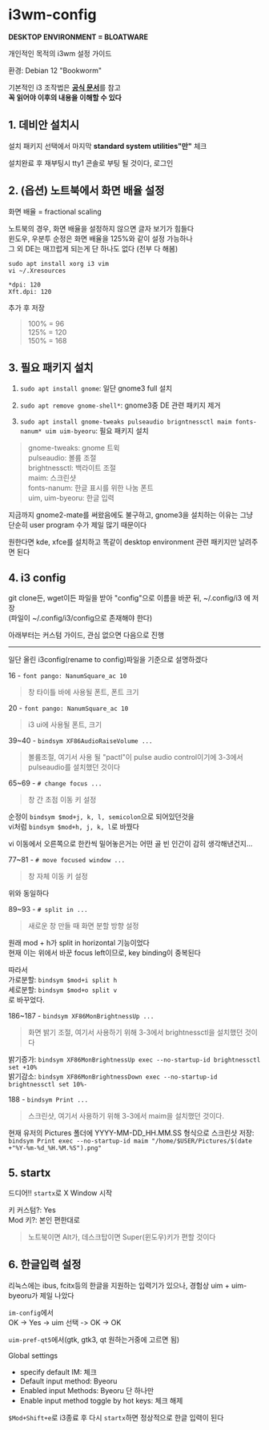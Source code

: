 # i3wm-config

**DESKTOP ENVIRONMENT = BLOATWARE**

개인적인 목적의 i3wm 설정 가이드

환경: Debian 12 "Bookworm"

기본적인 i3 조작법은 [**공식 문서**](https://i3wm.org/docs/userguide.html#_default_keybindings)를 참고\
**꼭 읽어야 이후의 내용을 이해할 수 있다**

## 1. 데비안 설치시

설치 패키지 선택에서 마지막 **standard system utilities"만"** 체크

설치완료 후 재부팅시 tty1 콘솔로 부팅 될 것이다, 로그인

## 2. (옵션) 노트북에서 화면 배율 설정

화면 배율 = fractional scaling 

노트북의 경우, 화면 배율을 설정하지 않으면 글자 보기가 힘들다\
윈도우, 우분투 순정은 화면 배율을 125%와 같이 설정 가능하나\
그 외 DE는 매끄럽게 되는게 단 하나도 없다 (전부 다 해봄)

```
sudo apt install xorg i3 vim
vi ~/.Xresources
```

```
*dpi: 120
Xft.dpi: 120
```
추가 후 저장
> 100% = 96\
> 125% = 120\
> 150% = 168


## 3. 필요 패키지 설치
1. ```sudo apt install gnome```: 일단 gnome3 full 설치

2. ```sudo apt remove gnome-shell*```: gnome3중 DE 관련 패키지 제거

3. ```sudo apt install gnome-tweaks pulseaudio brigntnessctl maim fonts-nanum* uim uim-byeoru```: 필요 패키지 설치
> gnome-tweaks: gnome 트윅\
> pulseaudio: 볼륨 조절\
> brightnessctl: 백라이트 조절\
> maim: 스크린샷\
> fonts-nanum: 한글 표시를 위한 나눔 폰트\
> uim, uim-byeoru: 한글 입력

지금까지 gnome2-mate를 써왔음에도 불구하고, gnome3을 설치하는 이유는 그냥 단순히 user program 수가 제일 많기 때문이다

원한다면 kde, xfce를 설치하고 똑같이 desktop environment 관련 패키지만 날려주면 된다

## 4. i3 config

git clone든, wget이든 파일을 받아 "config"으로 이름을 바꾼 뒤, ~/.config/i3 에 저장\
(파일이 ~/.config/i3/config으로 존재해야 한다)

아래부터는 커스텀 가이드, 관심 없으면 다음으로 진행
___

일단 올린 i3config(rename to config)파일을 기준으로 설명하겠다
 
16 - ```font pango: NanumSquare_ac 10```
> 창 타이틀 바에 사용될 폰트, 폰트 크기

20 - ```font pango: NanumSquare_ac 10```
> i3 ui에 사용될 폰트, 크기

39~40 - ```bindsym XF86AudioRaiseVolume ...```
> 볼륨조절, 여기서 사용 될 "pactl"이 pulse audio control이기에 3-3에서 pulseaudio를 설치했던 것이다

65~69 - ```# change focus ...```
> 창 간 초점 이동 키 설정

순정이 ```bindsym $mod+j, k, l, semicolon```으로 되어있던것을\
vi처럼 ```bindsym $mod+h, j, k, l```로 바꿨다

vi 이동에서 오른쪽으로 한칸씩 밀어놓은거는 어떤 골 빈 인간이 감히 생각해낸건지...

77~81 - ```# move focused window ...```
> 창 자체 이동 키 설정

위와 동일하다

89~93 - ```# split in ...```
> 새로운 창 만들 때 화면 분할 방향 설정

원래 mod + h가 split in horizontal 기능이었다\
현재 이는 위에서 바꾼 focus left이므로, key binding이 중복된다

따라서\
가로분할: ```bindsym $mod+i split h```\
세로분할: ```bindsym $mod+o split v```\
로 바꾸었다.

186~187 - ```bindsym XF86MonBrightnessUp ...```
> 화면 밝기 조절, 여기서 사용하기 위해 3-3에서 brightnessctl을 설치했던 것이다

밝기증가: ```bindsym XF86MonBrightnessUp exec --no-startup-id brightnessctl set +10%```\
밝기감소: ```bindsym XF86MonBrightnessDown exec --no-startup-id brightnessctl set 10%-```

188 - ```bindsym Print ...```
> 스크린샷, 여기서 사용하기 위해 3-3에서 maim을 설치했던 것이다.

현재 유저의 Pictures 폴더에 YYYY-MM-DD_HH.MM.SS 형식으로 스크린샷 저장:\
```bindsym Print exec --no-startup-id maim "/home/$USER/Pictures/$(date +"%Y-%m-%d_%H.%M.%S").png"```

## 5. startx

드디어!! ```startx```로 X Window 시작

키 커스텀?: Yes\
Mod 키?: 본인 편한대로

>노트북이면 Alt가, 데스크탑이면 Super(윈도우)키가 편할 것이다

## 6. 한글입력 설정

리눅스에는 ibus, fcitx등의 한글을 지원하는 입력기가 있으나, 경험상 uim + uim-byeoru가 제일 나았다

```im-config```에서\
OK -> Yes -> uim 선택 -> OK -> OK

```uim-pref-qt5```에서(gtk, gtk3, qt 원하는거중에 고르면 됨)

Global settings
- specify default IM: 체크
- Default input method: Byeoru
- Enabled input Methods: Byeoru 단 하나만
- Enable input method toggle by hot keys: 체크 해제

```$Mod+Shift+e```로 i3종료 후 다시 ```startx```하면 정상적으로 한글 입력이 된다
